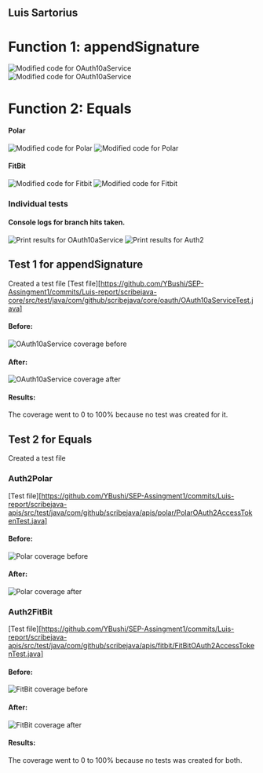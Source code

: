 ﻿## Luis Sartorius
# **Function 1: appendSignature**

![Modified code for OAuth10aService](/Luis-imagesimage-4.png)
![Modified code for OAuth10aService](/Luis-images/image-3.png)

# **Function 2: Equals**
#### Polar
![Modified code for Polar](/Luis-images/image-8.png)
![Modified code for Polar](/Luis-images/image-9.png)

#### FitBit
![Modified code for Fitbit](/Luis-images/image-12.png)
![Modified code for Fitbit](/Luis-images/image-13.png)


### Individual tests

#### Console logs for branch hits taken.
![Print results for OAuth10aService](/Luis-images/image.png)
![Print results for Auth2](/Luis-images/image-5.png)

## Test 1 for appendSignature
Created a test file
[Test file][https://github.com/YBushi/SEP-Assingment1/commits/Luis-report/scribejava-core/src/test/java/com/github/scribejava/core/oauth/OAuth10aServiceTest.java]
#### Before:
![OAuth10aService coverage before](/Luis-images/image-1.png)
#### After:
![OAuth10aService coverage after](/Luis-images/image-2.png)

#### Results:
The coverage went to 0 to 100% because no test was created for it.


## Test 2 for Equals
Created a test file
### Auth2Polar
[Test file][https://github.com/YBushi/SEP-Assingment1/commits/Luis-report/scribejava-apis/src/test/java/com/github/scribejava/apis/polar/PolarOAuth2AccessTokenTest.java]
#### Before:
![Polar coverage before](/Luis-Images/image-7.png)
#### After:
![Polar coverage after](/Luis-Images/image-6.png)

### Auth2FitBit
[Test file][https://github.com/YBushi/SEP-Assingment1/commits/Luis-report/scribejava-apis/src/test/java/com/github/scribejava/apis/fitbit/FitBitOAuth2AccessTokenTest.java]
#### Before:
![FitBit coverage before](/Luis-Images/image-11.png)
#### After:
![FitBit coverage after](/Luis-Images/image-10.png)

#### Results:
The coverage went to 0 to 100% because no tests was created for both.








